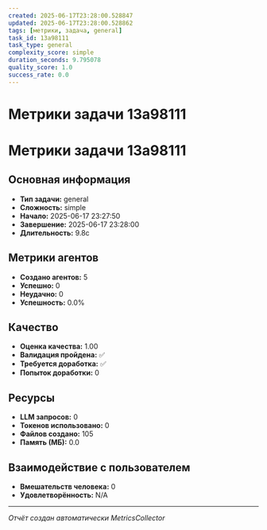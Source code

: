 ```yaml
---
created: 2025-06-17T23:28:00.528847
updated: 2025-06-17T23:28:00.528862
tags: [метрики, задача, general]
task_id: 13a98111
task_type: general
complexity_score: simple
duration_seconds: 9.795078
quality_score: 1.0
success_rate: 0.0
---
```


# Метрики задачи 13a98111

# Метрики задачи 13a98111

## Основная информация
- **Тип задачи:** general
- **Сложность:** simple
- **Начало:** 2025-06-17 23:27:50
- **Завершение:** 2025-06-17 23:28:00
- **Длительность:** 9.8с

## Метрики агентов
- **Создано агентов:** 5
- **Успешно:** 0
- **Неудачно:** 0
- **Успешность:** 0.0%

## Качество
- **Оценка качества:** 1.00
- **Валидация пройдена:** ✅
- **Требуется доработка:** ✅
- **Попыток доработки:** 0

## Ресурсы
- **LLM запросов:** 0
- **Токенов использовано:** 0
- **Файлов создано:** 105
- **Память (МБ):** 0.0

## Взаимодействие с пользователем
- **Вмешательств человека:** 0
- **Удовлетворённость:** N/A

---
*Отчёт создан автоматически MetricsCollector*
